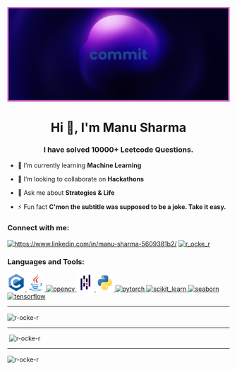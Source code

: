 ![MasterHead](banner.png)
<!-- ![GitHub Logo](/images/github-logo.png) -->
<h1 align="center">Hi 👋, I'm Manu Sharma</h1>
<h3 align="center">I have solved 10000+ Leetcode Questions.</h3>

- 🌱 I’m currently learning **Machine Learning**

- 👯 I’m looking to collaborate on **Hackathons**

- 💬 Ask me about **Strategies & Life**

- ⚡ Fun fact **C'mon the subtitle was supposed to be a joke. Take it easy.**

<h3 align="left">Connect with me:</h3>
<p align="left">
<a href="https://linkedin.com/in/https://www.linkedin.com/in/manu-sharma-5609381b2/" target="blank"><img align="center" src="https://raw.githubusercontent.com/rahuldkjain/github-profile-readme-generator/master/src/images/icons/Social/linked-in-alt.svg" alt="https://www.linkedin.com/in/manu-sharma-5609381b2/" height="30" width="40" /></a>
<a href="https://www.leetcode.com/r_ocke_r" target="blank"><img align="center" src="https://raw.githubusercontent.com/rahuldkjain/github-profile-readme-generator/master/src/images/icons/Social/leet-code.svg" alt="r_ocke_r" height="30" width="40" /></a>
</p>

<h3 align="left">Languages and Tools:</h3>
<p align="left"> <a href="https://www.cprogramming.com/" target="_blank" rel="noreferrer"> <img src="https://raw.githubusercontent.com/devicons/devicon/master/icons/c/c-original.svg" alt="c" width="40" height="40"/> </a> <a href="https://www.java.com" target="_blank" rel="noreferrer"> <img src="https://raw.githubusercontent.com/devicons/devicon/master/icons/java/java-original.svg" alt="java" width="40" height="40"/> </a> <a href="https://opencv.org/" target="_blank" rel="noreferrer"> <img src="https://www.vectorlogo.zone/logos/opencv/opencv-icon.svg" alt="opencv" width="40" height="40"/> </a> <a href="https://pandas.pydata.org/" target="_blank" rel="noreferrer"> <img src="https://raw.githubusercontent.com/devicons/devicon/2ae2a900d2f041da66e950e4d48052658d850630/icons/pandas/pandas-original.svg" alt="pandas" width="40" height="40"/> </a> <a href="https://www.python.org" target="_blank" rel="noreferrer"> <img src="https://raw.githubusercontent.com/devicons/devicon/master/icons/python/python-original.svg" alt="python" width="40" height="40"/> </a> <a href="https://pytorch.org/" target="_blank" rel="noreferrer"> <img src="https://www.vectorlogo.zone/logos/pytorch/pytorch-icon.svg" alt="pytorch" width="40" height="40"/> </a> <a href="https://scikit-learn.org/" target="_blank" rel="noreferrer"> <img src="https://upload.wikimedia.org/wikipedia/commons/0/05/Scikit_learn_logo_small.svg" alt="scikit_learn" width="40" height="40"/> </a> <a href="https://seaborn.pydata.org/" target="_blank" rel="noreferrer"> <img src="https://seaborn.pydata.org/_images/logo-mark-lightbg.svg" alt="seaborn" width="40" height="40"/> </a> <a href="https://www.tensorflow.org" target="_blank" rel="noreferrer"> <img src="https://www.vectorlogo.zone/logos/tensorflow/tensorflow-icon.svg" alt="tensorflow" width="40" height="40"/> </a> </p>

---


<p><img align="center" width=495 src="https://github-readme-stats.vercel.app/api/top-langs?username=r-ocke-r&show_icons=true&locale=en&layout=compact" alt="r-ocke-r" /></p>

---


<p>&nbsp;<img align="center" src="https://github-readme-stats.vercel.app/api?username=r-ocke-r&show_icons=true&locale=en" alt="r-ocke-r" /></p>


---


<p><img align="center" src="https://github-readme-streak-stats.herokuapp.com/?user=r-ocke-r&" alt="r-ocke-r" /></p>

